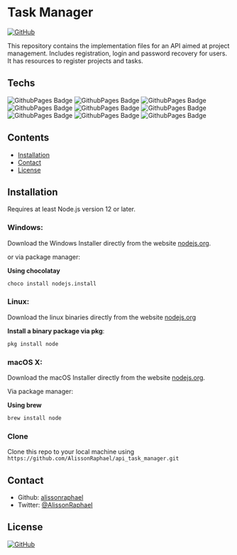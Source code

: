 # Task Manager
[![GitHub](https://img.shields.io/github/license/AlissonRaphael/api_task_manager)](https://github.com/AlissonRaphael/api_task_manager/blob/main/LICENSE)

This repository contains the implementation files for an API aimed at project management. Includes registration, login and password recovery for users. It has resources to register projects and tasks.

## Techs
![GithubPages Badge](https://img.shields.io/badge/-JavaScript-000?style=flat-square&logo=javascript&logoColor=black&color=F7DF1E)
![GithubPages Badge](https://img.shields.io/badge/-Node.js-000?style=flat-square&logo=nodedotjs&logoColor=white&color=339933)
![GithubPages Badge](https://img.shields.io/badge/-AdonisJS-000?style=flat-square&logo=adonisjs&logoColor=white&color=5A45FF)
![GithubPages Badge](https://img.shields.io/badge/-PostgresSQL-000?style=flat-square&logo=postgresql&logoColor=white&color=4169E1)
![GithubPages Badge](https://img.shields.io/badge/-Redis-000?style=flat-square&logo=redis&logoColor=white&color=DC382D)
![GithubPages Badge](https://img.shields.io/badge/-Sentry-000?style=flat-square&logo=sentry&logoColor=white&color=362D59)
![GithubPages Badge](https://img.shields.io/badge/-Day.JS-000?style=flat-square&logo=javascript&logoColor=black&color=F7DF1E)
![GithubPages Badge](https://img.shields.io/badge/-ESLint-000?style=flat-square&logo=eslint&logoColor=white&color=4B32C3)
![GithubPages Badge](https://img.shields.io/badge/-Docker-000?style=flat-square&logo=docker&logoColor=white&color=2496ED)

## Contents
- [Installation](#installation)
- [Contact](#contact)
- [License](#license)

## Installation
Requires at least Node.js version 12 or later.

### Windows:

Download the Windows Installer directly from the website [nodejs.org](https://nodejs.org/en/download/).

or via package manager:

__Using chocolatay__
```sh
choco install nodejs.install
```

### Linux:

Download the linux binaries directly from the website [nodejs.org](https://nodejs.org/en/download/)

__Install a binary package via pkg__:
```sh
pkg install node
```

### macOS X:

Download the macOS Installer directly from the website [nodejs.org](https://nodejs.org/en/download/).

Via package manager:

__Using brew__
```sh
brew install node
```


### Clone

Clone this repo to your local machine using `https://github.com/AlissonRaphael/api_task_manager.git`

## Contact
- Github: [alissonraphael](https://gist.github.com/AlissonRaphael)
- Twitter: [@AlissonRaphaeI](@AlissonRaphaeI)

## License

[![GitHub](https://img.shields.io/github/license/AlissonRaphael/api_task_manager)](https://github.com/AlissonRaphael/api_task_manager/blob/main/LICENSE)
